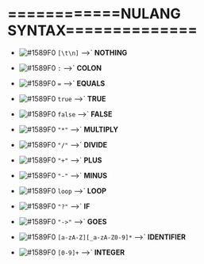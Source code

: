 # ============NULANG SYNTAX==============

- ![#1589F0](https://placehold.it/15/f03c15/000000?text=+) `[\t\n]` -->` **NOTHING**

- ![#1589F0](https://placehold.it/15/f03c15/000000?text=+) `:` -->` **COLON**

- ![#1589F0](https://placehold.it/15/f03c15/000000?text=+) `=` -->` **EQUALS**

- ![#1589F0](https://placehold.it/15/f03c15/000000?text=+) `true` -->` **TRUE**

- ![#1589F0](https://placehold.it/15/f03c15/000000?text=+) `false` -->` **FALSE**

- ![#1589F0](https://placehold.it/15/f03c15/000000?text=+) `"*"` -->` **MULTIPLY**

- ![#1589F0](https://placehold.it/15/f03c15/000000?text=+) `"/"` -->` **DIVIDE**

- ![#1589F0](https://placehold.it/15/f03c15/000000?text=+) `"+"` -->` **PLUS**

- ![#1589F0](https://placehold.it/15/f03c15/000000?text=+) `"-"` -->` **MINUS**

- ![#1589F0](https://placehold.it/15/f03c15/000000?text=+) `loop` -->` **LOOP**

- ![#1589F0](https://placehold.it/15/f03c15/000000?text=+) `"?"` -->` **IF**

- ![#1589F0](https://placehold.it/15/f03c15/000000?text=+) `"->"` -->` **GOES**

- ![#1589F0](https://placehold.it/15/f03c15/000000?text=+) `[a-zA-Z][_a-zA-Z0-9]*` -->` **IDENTIFIER**

- ![#1589F0](https://placehold.it/15/f03c15/000000?text=+) `[0-9]+` -->` **INTEGER**
